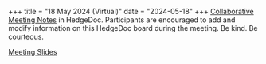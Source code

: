 +++
title = "18 May 2024 (Virtual)"
date = "2024-05-18"
+++
[Collaborative Meeting Notes](https://hedge.novalug.org/ZCT7nN3TQmKP_f0nosuyFQ?both) in HedgeDoc. 
Participants are encouraged to add and modify information on this HedgeDoc board during the meeting. 
Be kind. Be courteous.

[Meeting Slides](https://hedge.novalug.org/HjVVHm15QaOU3nZDE6lW_g#)

